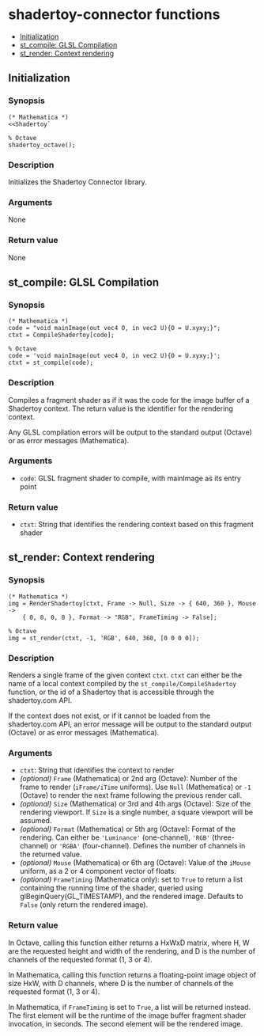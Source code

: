 # shadertoy-connector functions

<!-- TOC depthFrom:2 depthTo:2 withLinks:1 updateOnSave:1 orderedList:0 -->

- [Initialization](#initialization)
- [st_compile: GLSL Compilation](#stcompile-glsl-compilation)
- [st_render: Context rendering](#strender-context-rendering)

<!-- /TOC -->

## Initialization

### Synopsis

```
(* Mathematica *)
<<Shadertoy`

% Octave
shadertoy_octave();
```

### Description

Initializes the Shadertoy Connector library.

### Arguments

None

### Return value

None

## st_compile: GLSL Compilation

### Synopsis

```
(* Mathematica *)
code = "void mainImage(out vec4 O, in vec2 U){O = U.xyxy;}";
ctxt = CompileShadertoy[code];

% Octave
code = 'void mainImage(out vec4 O, in vec2 U){O = U.xyxy;}';
ctxt = st_compile(code);
```

### Description

Compiles a fragment shader as if it was the code for the image buffer of a
Shadertoy context. The return value is the identifier for the rendering context.

Any GLSL compilation errors will be output to the standard output (Octave) or as
error messages (Mathematica).

### Arguments

* `code`: GLSL fragment shader to compile, with mainImage as its entry point

### Return value

* `ctxt`: String that identifies the rendering context based on this fragment
shader

## st_render: Context rendering

### Synopsis

```
(* Mathematica *)
img = RenderShadertoy[ctxt, Frame -> Null, Size -> { 640, 360 }, Mouse ->
	{ 0, 0, 0, 0 }, Format -> "RGB", FrameTiming -> False];

% Octave
img = st_render(ctxt, -1, 'RGB', 640, 360, [0 0 0 0]);
```

### Description

Renders a single frame of the given context `ctxt`. `ctxt` can either be the
name of a local context compiled by the `st_compile/CompileShadertoy` function,
or the id of a Shadertoy that is accessible through the shadertoy.com API.

If the context does not exist, or if it cannot be loaded from the shadertoy.com
API, an error message will be output to the standard output (Octave) or as
error messages (Mathematica).

### Arguments

* `ctxt`: String that identifies the context to render
* *(optional)* `Frame` (Mathematica) or 2nd arg (Octave): Number of the frame to render
(`iFrame/iTime` uniforms). Use `Null` (Mathematica) or `-1` (Octave) to render
the next frame following the previous render call.
* *(optional)* `Size` (Mathematica) or 3rd and 4th args (Octave): Size of the rendering
viewport. If `Size` is a single number, a square viewport will be assumed.
* *(optional)* `Format` (Mathematica) or 5th arg (Octave): Format of the rendering. Can
either be `'Luminance'` (one-channel), `'RGB'` (three-channel) or `'RGBA'`
(four-channel). Defines the number of channels in the returned value.
* *(optional)* `Mouse` (Mathematica) or 6th arg (Octave): Value of the `iMouse` uniform, as
a 2 or 4 component vector of floats.
* *(optional)* `FrameTiming` (Mathematica only): set to `True` to return a list containing
the running time of the shader, queried using glBeginQuery(GL_TIMESTAMP), and
the rendered image. Defaults to `False` (only return the rendered image).

### Return value

In Octave, calling this function either returns a HxWxD matrix, where H, W are
the requested height and width of the rendering, and D is the number of channels
of the requested format (1, 3 or 4).

In Mathematica, calling this function returns a floating-point image object of
size HxW, with D channels, where D is the number of channels of the requested
format (1, 3 or 4).

In Mathematica, if `FrameTiming` is set to `True`, a list will be returned
instead. The first element will be the runtime of the image buffer fragment
shader invocation, in seconds. The second element will be the rendered image.

